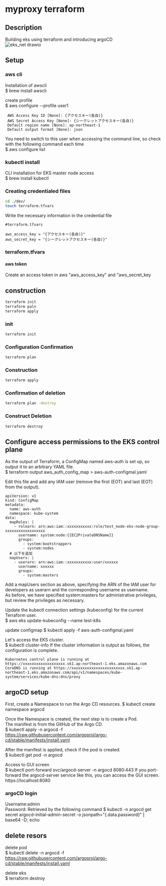 # myproxy terraform
## Description
Building eks using terraform and introducing argoCD  
![eks_net drawio](https://user-images.githubusercontent.com/35088230/171386622-c6a5a931-aa06-4248-b761-2e78838aa778.png)

## Setup

### aws cli
Installation of awscli  
$ brew install awscli

create profile  
$ aws configure --profile user1

```
 AWS Access Key ID [None]: {アクセスキー(各自)}
 AWS Secret Access Key [None]: {シークレットアクセスキー(各自)}
 Default region name [None]: ap-northeast-1
 Default output format [None]: json
```
You need to switch to this user when accessing the command line, so check with the following command each time  
$ aws configure list

### kubectl install 
CLI installation for EKS master node access  
$ brew install kubectl

### Creating credentialed files  

```bash
cd ./dev/
touch terraform.tfvars
```

Write the necessary information in the credential file  

```
#terraform.tfvars

aws_access_key = "{アクセスキー(各自)}"
aws_secret_key = "{シークレットアクセスキー(各自)}"

```
### terraform.tfvars
#### aws token
Create an access token in aws "aws_access_key" and "aws_secret_key  


## construction

```bash
terraform init
terraform paln
terraform apply
```

### init
```bash
terraform init
```

### Configuration Confirmation
```bash
terraform plan
```

### Construction
```bash
terraform apply
```

### Confirmation of deletion
```bash
terraform plan -destroy
```

### Construct Deletion
```bash
terraform destroy
```

## Configure access permissions to the EKS control plane
As the output of Terraform, a ConfigMap named aws-auth is set up, so output it to an arbitrary YAML file.  
$ terraform output aws_auth_config_map > aws-auth-configmal.yaml

Edit this file and add any IAM user (remove the first (EOT) and last (EOT) from the output).  

```
apiVersion: v1
kind: ConfigMap
metadata:
  name: aws-auth
  namespace: kube-system
data:
  mapRoles: |
    - rolearn: arn:aws:iam::xxxxxxxxxxx:role/test_node-eks-node-group-xxxxxxxxxxxxxxxxxx
      username: system:node:{{EC2PrivateDNSName}}
      groups:
        - system:bootstrappers
        - system:nodes
  # 以下を追加
  mapUsers: |
    - userarn: arn:aws:iam::xxxxxxxxxxx:user/xxxxxx
      username: xxxxxx
      groups:
        - system:masters
```

Add a mapUsers section as above, specifying the ARN of the IAM user for developers as userarn and the corresponding username as username.  
As before, we have specified system:masters for administrative privileges, but review the privileges as necessary.  

Update the kubectl connection settings (kubeconfig) for the current Terraform user.  
$ aws eks update-kubeconfig --name test-k8s

update configmap
$ kubectl apply -f aws-auth-configmal.yaml

Let's access the EKS cluster.  
$ kubectl cluster-info
If the cluster information is output as follows, the configuration is complete.  
```
Kubernetes control plane is running at https://xxxxxxxxxxxxxxxxxxx.sk1.ap-northeast-1.eks.amazonaws.com
CoreDNS is running at https://xxxxxxxxxxxxxxxxxxxxxxxx.sk1.ap-northeast-1.eks.amazonaws.com/api/v1/namespaces/kube-system/services/kube-dns:dns/proxy
```

## argoCD setup
First, create a Namespace to run the Argo CD resources.
$ kubectl create namespace argocd

Once the Namespace is created, the next step is to create a Pod.  
The manifest is from the GitHub of the Argo CD.  
$ kubectl apply -n argocd -f https://raw.githubusercontent.com/argoproj/argo-cd/stable/manifests/install.yaml

After the manifest is applied, check if the pod is created.  
$ kubectl get pod -n argocd

Access to GUI screen  
$ kubectl port-forward svc/argocd-server -n argocd 8080:443
If you port-forward the argocd-server service like this, you can access the GUI screen.  
https://localhost:8080  

### argoCD login
Username:admin  
Password:  Retrieved by the following command
$ kubectl -n argocd get secret argocd-initial-admin-secret -o jsonpath="{.data.password}" | base64 -D; echo

## delete resors
delete pod  
$ kubectl delete -n argocd -f https://raw.githubusercontent.com/argoproj/argo-cd/stable/manifests/install.yaml

delete eks  
$ terraform destroy

